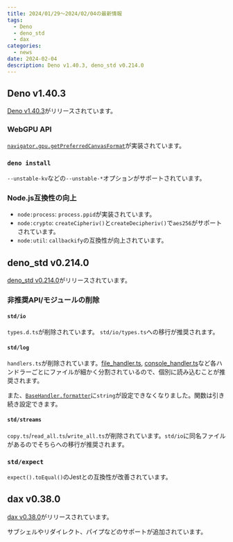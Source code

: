 ```yaml
---
title: 2024/01/29〜2024/02/04の最新情報
tags:
  - Deno
  - deno_std
  - dax
categories:
  - news
date: 2024-02-04
description: Deno v1.40.3, deno_std v0.214.0
---
```


## Deno v1.40.3

[Deno v1.40.3](https://github.com/denoland/deno/releases/tag/v1.40.3)がリリースされています。

### WebGPU API

[`navigator.gpu.getPreferredCanvasFormat`](https://developer.mozilla.org/en-US/docs/Web/API/GPU/getPreferredCanvasFormat)が実装されています。

### `deno install`

`--unstable-kv`などの`--unstable-*`オプションがサポートされています。

### Node.js互換性の向上

- `node:process`: `process.ppid`が実装されています。
- `node:crypto`: `createCipheriv()`と`createDecipheriv()`で`aes256`がサポートされています。
- `node:util`: `callbackify`の互換性が向上されています。

## deno_std v0.214.0

[deno_std v0.214.0](https://github.com/denoland/deno_std/releases/tag/0.214.0)がリリースされています。

### 非推奨API/モジュールの削除

#### `std/io`

`types.d.ts`が削除されています。 `std/io/types.ts`への移行が推奨されます。

#### `std/log`

`handlers.ts`が削除されています。[file_handler.ts](https://deno.land/std@0.214.0/log/file_handler.ts), [console_handler.ts](https://deno.land/std@0.214.0/log/console_handler.ts)など各ハンドラーごとにファイルが細かく分割されているので、個別に読み込むことが推奨されます。

また、[`BaseHandler.formatter`](https://deno.land/std@0.214.0/log/base_handler.ts?s=BaseHandler#prop_formatter)に`string`が設定できなくなりました。関数は引き続き設定できます。

#### `std/streams`

`copy.ts`/`read_all.ts`/`write_all.ts`が削除されています。`std/io`に同名ファイルがあるのでそちらへの移行が推奨されます。

### `std/expect`

`expect().toEqual()`のJestとの互換性が改善されています。

## dax v0.38.0

[dax v0.38.0](https://github.com/dsherret/dax/releases/tag/0.38.0)がリリースされています。

サブシェルやリダイレクト、パイプなどのサポートが追加されています。
